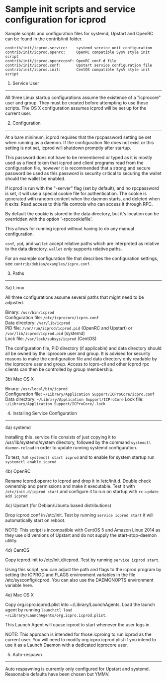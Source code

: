 Sample init scripts and service configuration for icprod
==========================================================

Sample scripts and configuration files for systemd, Upstart and OpenRC
can be found in the contrib/init folder.

    contrib/init/icprod.service:    systemd service unit configuration
    contrib/init/icprod.openrc:     OpenRC compatible SysV style init script
    contrib/init/icprod.openrcconf: OpenRC conf.d file
    contrib/init/icprod.conf:       Upstart service configuration file
    contrib/init/icprod.init:       CentOS compatible SysV style init script

1. Service User
---------------------------------

All three Linux startup configurations assume the existence of a "icprocore" user
and group.  They must be created before attempting to use these scripts.
The OS X configuration assumes icprod will be set up for the current user.

2. Configuration
---------------------------------

At a bare minimum, icprod requires that the rpcpassword setting be set
when running as a daemon.  If the configuration file does not exist or this
setting is not set, icprod will shutdown promptly after startup.

This password does not have to be remembered or typed as it is mostly used
as a fixed token that icprod and client programs read from the configuration
file, however it is recommended that a strong and secure password be used
as this password is security critical to securing the wallet should the
wallet be enabled.

If icprod is run with the "-server" flag (set by default), and no rpcpassword is set,
it will use a special cookie file for authentication. The cookie is generated with random
content when the daemon starts, and deleted when it exits. Read access to this file
controls who can access it through RPC.

By default the cookie is stored in the data directory, but it's location can be overridden
with the option '-rpccookiefile'.

This allows for running icprod without having to do any manual configuration.

`conf`, `pid`, and `wallet` accept relative paths which are interpreted as
relative to the data directory. `wallet` *only* supports relative paths.

For an example configuration file that describes the configuration settings,
see `contrib/debian/examples/icpro.conf`.

3. Paths
---------------------------------

3a) Linux

All three configurations assume several paths that might need to be adjusted.

Binary:              `/usr/bin/icprod`  
Configuration file:  `/etc/icprocore/icpro.conf`  
Data directory:      `/var/lib/icprod`  
PID file:            `/var/run/icprod/icprod.pid` (OpenRC and Upstart) or `/var/lib/icprod/icprod.pid` (systemd)  
Lock file:           `/var/lock/subsys/icprod` (CentOS)  

The configuration file, PID directory (if applicable) and data directory
should all be owned by the icprocore user and group.  It is advised for security
reasons to make the configuration file and data directory only readable by the
icprocore user and group.  Access to icpro-cli and other icprod rpc clients
can then be controlled by group membership.

3b) Mac OS X

Binary:              `/usr/local/bin/icprod`  
Configuration file:  `~/Library/Application Support/ICProCore/icpro.conf`  
Data directory:      `~/Library/Application Support/ICProCore`
Lock file:           `~/Library/Application Support/ICProCore/.lock`

4. Installing Service Configuration
-----------------------------------

4a) systemd

Installing this .service file consists of just copying it to
/usr/lib/systemd/system directory, followed by the command
`systemctl daemon-reload` in order to update running systemd configuration.

To test, run `systemctl start icprod` and to enable for system startup run
`systemctl enable icprod`

4b) OpenRC

Rename icprod.openrc to icprod and drop it in /etc/init.d.  Double
check ownership and permissions and make it executable.  Test it with
`/etc/init.d/icprod start` and configure it to run on startup with
`rc-update add icprod`

4c) Upstart (for Debian/Ubuntu based distributions)

Drop icprod.conf in /etc/init.  Test by running `service icprod start`
it will automatically start on reboot.

NOTE: This script is incompatible with CentOS 5 and Amazon Linux 2014 as they
use old versions of Upstart and do not supply the start-stop-daemon utility.

4d) CentOS

Copy icprod.init to /etc/init.d/icprod. Test by running `service icprod start`.

Using this script, you can adjust the path and flags to the icprod program by
setting the ICPROD and FLAGS environment variables in the file
/etc/sysconfig/icprod. You can also use the DAEMONOPTS environment variable here.

4e) Mac OS X

Copy org.icpro.icprod.plist into ~/Library/LaunchAgents. Load the launch agent by
running `launchctl load ~/Library/LaunchAgents/org.icpro.icprod.plist`.

This Launch Agent will cause icprod to start whenever the user logs in.

NOTE: This approach is intended for those icproing to run icprod as the current user.
You will need to modify org.icpro.icprod.plist if you intend to use it as a
Launch Daemon with a dedicated icprocore user.

5. Auto-respawn
-----------------------------------

Auto respawning is currently only configured for Upstart and systemd.
Reasonable defaults have been chosen but YMMV.
